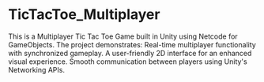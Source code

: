 # TicTacToe_Multiplayer
 This is a Multiplayer Tic Tac Toe Game built in Unity using Netcode for GameObjects. The project demonstrates:  Real-time multiplayer functionality with synchronized gameplay. A user-friendly 2D interface for an enhanced visual experience. Smooth communication between players using Unity's Networking APIs.
